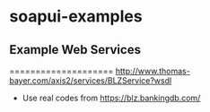 # soapui-examples

## Example Web Services
====================
http://www.thomas-bayer.com/axis2/services/BLZService?wsdl
 * Use real codes from https://blz.bankingdb.com/
